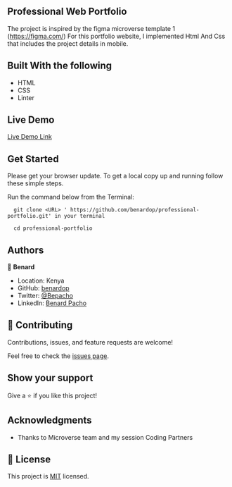  ## Professional Web Portfolio 

The project is inspired by the figma microverse template 1 (https://figma.com/)
For this portfolio website, I implemented Html And Css that includes the project details in mobile.

 
## Built With the following

- HTML
- CSS
- Linter

## Live Demo
[Live Demo Link](https://benardop.github.io/portfolio-project/)
## Get Started

Please get your browser update.
To get a local copy up and running follow these simple steps.

Run the command below from the Terminal:

      git clone <URL> ' https://github.com/benardop/professional-portfolio.git' in your terminal

	  cd professional-portfolio


## Authors

👤 **Benard**

- Location: Kenya
- GitHub: [benardop](https://github.com/benardop/)
- Twitter: [@Bepacho](https://twitter.com/Bepacho)
- LinkedIn: [Benard Pacho](https://www.linkedin.com/in/ochieng-benard-8264b815/)

## 🤝 Contributing

Contributions, issues, and feature requests are welcome!

Feel free to check the [issues page](https://github.com/benardop/professional-portfolio/issues).

## Show your support

Give a ⭐ if you like this project!

## Acknowledgments

- Thanks to Microverse team and my session Coding Partners

## 📝 License

This project is [MIT](./MIT.md) licensed.
